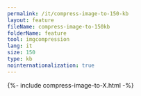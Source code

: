 ```yaml
---
permalink: /it/compress-image-to-150-kb
layout: feature
fileName: compress-image-to-150kb
folderName: feature
tool: imgcompression
lang: it
size: 150
type: kb
nointernationalization: true
---
```

{%- include compress-image-to-X.html -%}       
